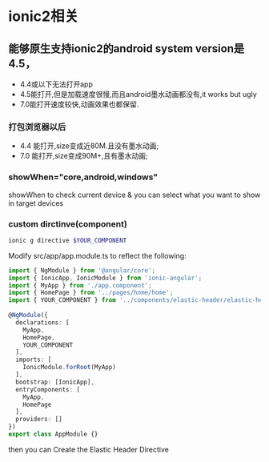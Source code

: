 # ionic2相关

## 能够原生支持ionic2的android system version是4.5，

* 4.4或以下无法打开app
* 4.5能打开,但是加载速度很慢,而且android墨水动画都没有,it works but ugly
* 7.0能打开速度较快,动画效果也都保留.

### 打包浏览器以后

* 4.4 能打开,size变成近80M.且没有墨水动画;
* 7.0 能打开,size变成90M+,且有墨水动画;

### showWhen="core,android,windows"
showWhen to check current device & you can select what you want to show in target devices


### custom dirctinve(component)

```bash
ionic g directive $YOUR_COMPONENT
```
Modify src/app/app.module.ts to reflect the following:
```typescript
import { NgModule } from '@angular/core';
import { IonicApp, IonicModule } from 'ionic-angular';
import { MyApp } from './app.component';
import { HomePage } from '../pages/home/home';
import { YOUR_COMPONENT } from '../components/elastic-header/elastic-header';
 
@NgModule({
  declarations: [
    MyApp,
    HomePage,
    YOUR_COMPONENT
  ],
  imports: [
    IonicModule.forRoot(MyApp)
  ],
  bootstrap: [IonicApp],
  entryComponents: [
    MyApp,
    HomePage
  ],
  providers: []
})
export class AppModule {}
```
then you can Create the Elastic Header Directive
